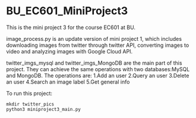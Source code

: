# BU_EC601_MiniProject3

This is the mini project 3 for the course EC601 at BU.

image_process.py is an update version of mini project 1, which includes downloading images from twitter through twitter API, converting images to video and analyzing images with Google Cloud API.

twitter_imgs_mysql and twitter_imgs_MongoDB are the main part of this project. They can achieve the same operations with two databases:MySQL and MongoDB. The operations are: 1.Add an user 2.Query an user 3.Delete an user 4.Search an image label 5.Get general info

To run this project:

    mkdir twitter_pics
    python3 miniproject3_main.py
